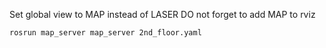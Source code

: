 Set global view to MAP instead of LASER
DO not forget to add MAP to rviz

```rosrun map_server map_server 2nd_floor.yaml```